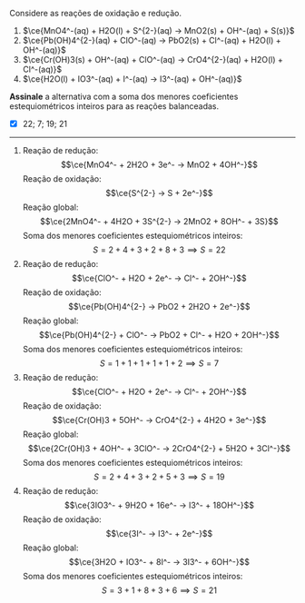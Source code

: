 Considere as reações de oxidação e redução.

1. $\ce{MnO4^-(aq) + H2O(l) + S^{2-}(aq) -> MnO2(s) + OH^-(aq) + S(s)}$
2. $\ce{Pb(OH)4^{2-}(aq) + ClO^-(aq) -> PbO2(s) + Cl^-(aq) + H2O(l) + OH^-(aq)}$
3. $\ce{Cr(OH)3(s) + OH^-(aq) + ClO^-(aq) -> CrO4^{2-}(aq) + H2O(l) + Cl^-(aq)}$
4. $\ce{H2O(l) + IO3^-(aq) + I^-(aq) -> I3^-(aq) + OH^-(aq)}$

**Assinale** a alternativa com a soma dos menores coeficientes estequiométricos inteiros para as reações balanceadas.

- [x] 22; 7; 19; 21

---

1. Reação de redução:
$$\ce{MnO4^- + 2H2O + 3e^- -> MnO2 + 4OH^-}$$
Reação de oxidação:
$$\ce{S^{2-} -> S + 2e^-}$$
Reação global:
$$\ce{2MnO4^- + 4H2O + 3S^{2-} -> 2MnO2 + 8OH^- + 3S}$$
Soma dos menores coeficientes estequiométricos inteiros:
$$S = 2 + 4 + 3 + 2 + 8 + 3\implies S=22$$
2. Reação de redução:
$$\ce{ClO^- + H2O + 2e^- -> Cl^- + 2OH^-}$$
Reação de oxidação:
$$\ce{Pb(OH)4^{2-} -> PbO2 + 2H2O + 2e^-}$$
Reação global:
$$\ce{Pb(OH)4^{2-} + ClO^- -> PbO2 + Cl^- + H2O + 2OH^-}$$
Soma dos menores coeficientes estequiométricos inteiros:
$$S = 1 + 1 + 1 + 1 + 1 + 2\implies S=7$$
3. Reação de redução:
$$\ce{ClO^- + H2O + 2e^- -> Cl^- + 2OH^-}$$
Reação de oxidação:
$$\ce{Cr(OH)3 + 5OH^- -> CrO4^{2-} + 4H2O + 3e^-}$$
Reação global:
$$\ce{2Cr(OH)3 + 4OH^- + 3ClO^- -> 2CrO4^{2-} + 5H2O + 3Cl^-}$$
Soma dos menores coeficientes estequiométricos inteiros:
$$S = 2 + 4 + 3 + 2 + 5 + 3\implies S=19$$
4. Reação de redução:
$$\ce{3IO3^- + 9H2O + 16e^- -> I3^- + 18OH^-}$$
Reação de oxidação:
$$\ce{3I^- -> I3^- + 2e^-}$$
Reação global:
$$\ce{3H2O + IO3^- + 8I^- -> 3I3^- + 6OH^-}$$
Soma dos menores coeficientes estequiométricos inteiros:
$$S = 3 + 1 + 8 + 3 + 6\implies S=21$$
